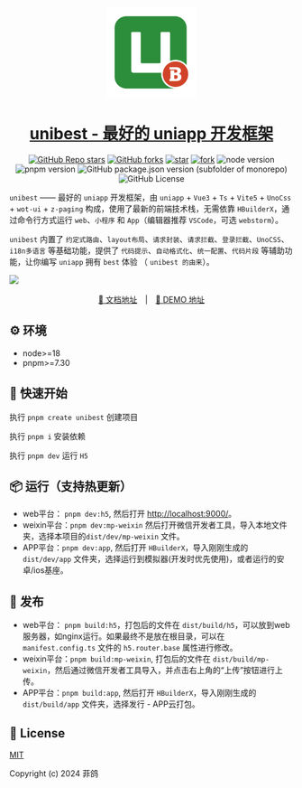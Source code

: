 <p align="center">
  <a href="https://github.com/codercup/unibest">
    <img width="160" src="./src/static/logo.svg">
  </a>
</p>

<h1 align="center">
  <a href="https://github.com/codercup/unibest" target="_blank">unibest - 最好的 uniapp 开发框架</a>
</h1>

<div align="center">

[![GitHub Repo stars](https://img.shields.io/github/stars/codercup/unibest?style=flat&logo=github)](https://github.com/codercup/unibest)
[![GitHub forks](https://img.shields.io/github/forks/codercup/unibest?style=flat&logo=github)](https://github.com/codercup/unibest)
[![star](https://gitee.com/codercup/unibest/badge/star.svg?theme=dark)](https://gitee.com/codercup/unibest/stargazers)
[![fork](https://gitee.com/codercup/unibest/badge/fork.svg?theme=dark)](https://gitee.com/codercup/unibest/members)
![node version](https://img.shields.io/badge/node-%3E%3D18-green)
![pnpm version](https://img.shields.io/badge/pnpm-%3E%3D7.30-green)
![GitHub package.json version (subfolder of monorepo)](https://img.shields.io/github/package-json/v/codercup/unibest)
![GitHub License](https://img.shields.io/github/license/codercup/unibest)

</div>

`unibest` —— 最好的 `uniapp` 开发框架，由 `uniapp` + `Vue3` + `Ts` + `Vite5` + `UnoCss` + `wot-ui` + `z-paging` 构成，使用了最新的前端技术栈，无需依靠 `HBuilderX`，通过命令行方式运行 `web`、`小程序` 和 `App`（编辑器推荐 `VSCode`，可选 `webstorm`）。

`unibest` 内置了 `约定式路由`、`layout布局`、`请求封装`、`请求拦截`、`登录拦截`、`UnoCSS`、`i18n多语言` 等基础功能，提供了 `代码提示`、`自动格式化`、`统一配置`、`代码片段` 等辅助功能，让你编写 `uniapp` 拥有 `best` 体验 （ `unibest 的由来`）。

![](https://raw.githubusercontent.com/andreasbm/readme/master/assets/lines/rainbow.png)

<p align="center">
  <a href="https://codercup.github.io/unibest-docs/" target="_blank">📖 文档地址</a>
  <span style="margin:0 10px;">|</span>
  <a href="https://codercup.github.io/hello-unibest/" target="_blank">📱 DEMO 地址</a>
</p>

## ⚙️ 环境

- node>=18
- pnpm>=7.30

## &#x1F4C2; 快速开始

执行 `pnpm create unibest` 创建项目

执行 `pnpm i` 安装依赖

执行 `pnpm dev` 运行 `H5`

## 📦 运行（支持热更新）

- web平台： `pnpm dev:h5`, 然后打开 [http://localhost:9000/](http://localhost:9000/)。
- weixin平台：`pnpm dev:mp-weixin` 然后打开微信开发者工具，导入本地文件夹，选择本项目的`dist/dev/mp-weixin` 文件。
- APP平台：`pnpm dev:app`, 然后打开 `HBuilderX`，导入刚刚生成的`dist/dev/app` 文件夹，选择运行到模拟器(开发时优先使用)，或者运行的安卓/ios基座。

## 🔗 发布

- web平台： `pnpm build:h5`，打包后的文件在 `dist/build/h5`，可以放到web服务器，如nginx运行。如果最终不是放在根目录，可以在 `manifest.config.ts` 文件的 `h5.router.base` 属性进行修改。
- weixin平台：`pnpm build:mp-weixin`, 打包后的文件在 `dist/build/mp-weixin`，然后通过微信开发者工具导入，并点击右上角的“上传”按钮进行上传。
- APP平台：`pnpm build:app`, 然后打开 `HBuilderX`，导入刚刚生成的`dist/build/app` 文件夹，选择发行 - APP云打包。

## 📄 License

[MIT](https://opensource.org/license/mit/)

Copyright (c) 2024 菲鸽
